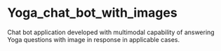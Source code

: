 # Yoga_chat_bot_with_images
Chat bot application developed with multimodal capability of answering Yoga questions with image in response in applicable cases.
